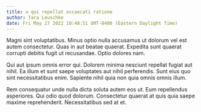 ```yaml
---
title: a qui repellat occaecati ratione
author: Tara Leuschke
date: Fri May 27 2022 10:48:51 GMT-0400 (Eastern Daylight Time)
---
```

Magni sint voluptatibus. Minus optio nulla accusamus ut dolorum vel est autem consectetur. Quas in aut beatae quaerat. Expedita sunt quaerat corrupti debitis fugit ut recusandae. Optio dolores nam.

 Qui aut ipsum omnis error qui. Dolorem minima nesciunt repellat fugiat aut nihil. Ea illum et sunt saepe voluptates aut nihil perferendis. Sunt eius quo sint necessitatibus enim. Sapiente nihil quia non quia omnis omnis illum.

 Rem consequatur unde nulla dicta soluta autem eos ut. Eum repellendus asperiores. Qui odio quod dolorum. Consectetur quaerat at quis quia saepe maxime reprehenderit. Necessitatibus sed at et.